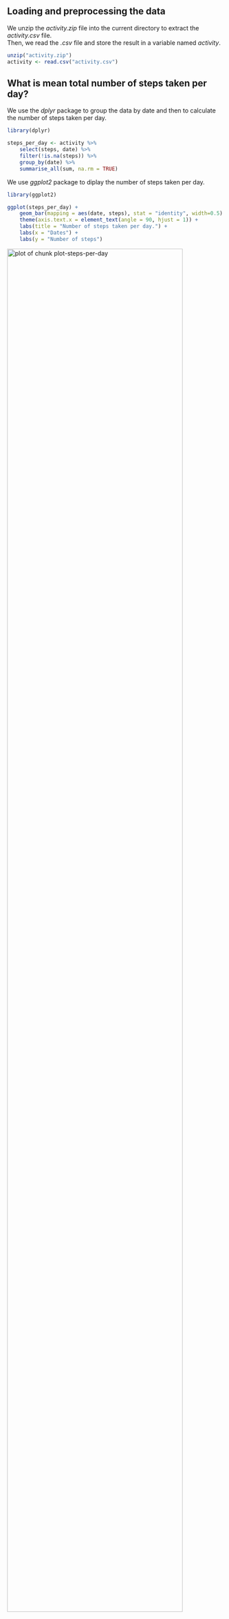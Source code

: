 ## Loading and preprocessing the data

We unzip the *activity.zip* file into the current directory to extract the *activity.csv* file.  
Then, we read the *.csv* file and store the result in a variable named *activity*.


```r
unzip("activity.zip")
activity <- read.csv("activity.csv")
```

## What is mean total number of steps taken per day?

We use the *dplyr* package to group the data by date and then to calculate the number of steps taken per day.


```r
library(dplyr)

steps_per_day <- activity %>%
    select(steps, date) %>%
    filter(!is.na(steps)) %>%
    group_by(date) %>%
    summarise_all(sum, na.rm = TRUE)
```

We use *ggplot2* package to diplay the number of steps taken per day.


```r
library(ggplot2)

ggplot(steps_per_day) +
    geom_bar(mapping = aes(date, steps), stat = "identity", width=0.5) +
    theme(axis.text.x = element_text(angle = 90, hjust = 1)) +
    labs(title = "Number of steps taken per day.") +
    labs(x = "Dates") +
    labs(y = "Number of steps")
```

<img src="figure/plot-steps-per-day-1.png" title="plot of chunk plot-steps-per-day" alt="plot of chunk plot-steps-per-day" width="90%" />

Finally, we calculate both the mean and the median of the total number of steps taken per day.

To calculate the mean:


```r
mean(steps_per_day$steps)
```

```
## [1] 10766.19
```

To calculate the median:


```r
median(steps_per_day$steps)
```

```
## [1] 10765
```

## What is the average daily activity pattern?

We use the *dplyr* package to group the data by interval and then to calculate the average number of steps taken.


```r
library(dplyr)

daily_activity_pattern <- activity %>%
    select(steps, interval) %>%
    filter(!is.na(steps)) %>%
    group_by(interval) %>%
    summarise_all(list(steps_avg=mean), na.rm = TRUE)
```

We use *ggplot2* package to diplay the average number of steps taken, averaged across all days (y-axis).


```r
library(ggplot2)

ggplot(daily_activity_pattern) +
    geom_line(mapping=aes(interval, steps_avg)) +
    labs(title = "Average daily activity pattern.") +
    labs(x = "Daily 5 minutes interval") +
    labs(y = "Average number of steps.")
```

<img src="figure/plot-daily-activity-pattern-1.png" title="plot of chunk plot-daily-activity-pattern" alt="plot of chunk plot-daily-activity-pattern" width="90%" />

Finally, we use *dplyr* package to identify the 5-minute interval, on average across all the days in the dataset, that contain the maximum number of steps.


```r
library(dplyr)

interval_max_steps_avg <- daily_activity_pattern %>%
    filter(steps_avg == max(steps_avg)) %>%
    select(interval)

as.character(interval_max_steps_avg)
```

```
## [1] "835"
```

## Imputing missing values

We calculate the number of missing values in the *activity* dataset.


```r
missing_values <- data.frame()

for (name in names(activity)) {
    missing_values <- rbind(
        missing_values,
        data.frame("column_name" = name, "number_missing_values" = sum(is.na(activity[[name]]))))
}

knitr::kable(missing_values, caption = 'Number of missing values in the activity dataset.')
```



|column_name | number_missing_values|
|:-----------|---------------------:|
|steps       |                  2304|
|date        |                     0|
|interval    |                     0|

Then, as the *steps* column is the only one with missing values, we fill them using the mean for the corresponding 5-minute interval.


```r
activity_no_missing_values <- data.frame(activity)

for (i in 1:nrow(activity_no_missing_values)) {
    interval <- activity_no_missing_values[i, "interval"]
    steps <- activity_no_missing_values[i, "steps"]

    if (is.na(steps)) {
        interval_idx <- daily_activity_pattern$interval == interval
        steps_avg <- daily_activity_pattern[interval_idx, "steps_avg"]
        activity_no_missing_values[i, "steps"] <- steps_avg
    }
}
```

We use the *dplyr* package to group the data by date and then to calculate the number of steps taken per day.


```r
steps_per_day_no_missing_values <- activity_no_missing_values %>%
    select(steps, date) %>%
    filter(!is.na(steps)) %>%
    group_by(date) %>%
    summarise_all(sum, na.rm = TRUE)
```

We use *ggplot2* package to diplay the number of steps taken per day.


```r
library(ggplot2)

ggplot(steps_per_day_no_missing_values) +
    geom_bar(mapping = aes(date, steps), stat = "identity", width=0.5) +
    theme(axis.text.x = element_text(angle = 90, hjust = 1)) +
    labs(title = "Number of steps taken per day without missing values.") +
    labs(x = "Dates") +
    labs(y = "Number of steps")
```

<img src="figure/plot-steps-per-day-no-missing-values-1.png" title="plot of chunk plot-steps-per-day-no-missing-values" alt="plot of chunk plot-steps-per-day-no-missing-values" width="90%" />

Finally, we calculate both the mean and the median of the total number of steps taken per day.

To calculate the mean:


```r
mean(steps_per_day_no_missing_values$steps)
```

```
## [1] 10766.19
```

To calculate the median:


```r
median(steps_per_day_no_missing_values$steps)
```

```
## [1] 10766.19
```

The difference between these values and the ones we obtained by eliminating the rows with missing values only affects the *median* but not the *mean*.  
So, for this particular case, imputing missing data produces no impact on the total daily number of steps. This is because we used the mean for the corresponding 5-minute interval which doesn't affect to the mean calculation.

## Are there differences in activity patterns between weekdays and weekends?

We create a new factor variable in the dataset with two levels – “weekday” and “weekend” indicating whether a given date is a weekday or weekend day.


```r
date_to_day_group <- function(date) {
    week_days <- c("Mon", "Tue", "Wed", "Thu", "Fri")

    if (weekdays(strptime(date, "%Y-%m-%d"), abbr=TRUE) %in% week_days) {
        day_group <- "weekday"
    } else {
        day_group <- "weekend"
    }

    day_group
}

activity_no_missing_values$day_group <- sapply(activity_no_missing_values$date, date_to_day_group)
```

We use the *dplyr* package to group the data by interval and then to calculate the average number of steps taken across all weekday days or weekend days.


```r
library(dplyr)

daily_activity_pattern_by_day_group <- activity_no_missing_values %>%
    select(steps, interval, day_group) %>%
    filter(!is.na(steps)) %>%
    group_by(day_group, interval) %>%
    summarise_all(list(steps_avg=mean), na.rm = TRUE)
```

We use *ggplot2* package to diplay the 5-minute interval (x-axis) and the average number of steps taken, averaged across all weekday days or weekend days (y-axis).


```r
library(ggplot2)

ggplot(daily_activity_pattern_by_day_group) +
    geom_line(mapping=aes(interval, steps_avg)) +
    facet_wrap(~ day_group) +
    labs(title = "Average daily activity pattern by day group.") +
    labs(x = "Daily 5 minutes interval") +
    labs(y = "Average number of steps.")
```

<img src="figure/plot-daily-activity-pattern-by-day-group-1.png" title="plot of chunk plot-daily-activity-pattern-by-day-group" alt="plot of chunk plot-daily-activity-pattern-by-day-group" width="90%" />
